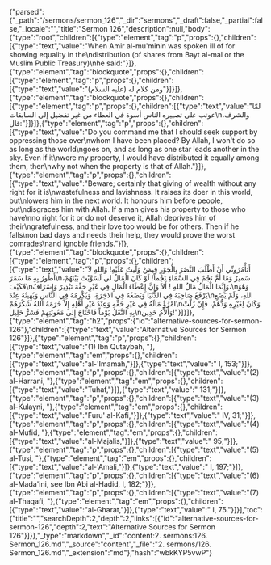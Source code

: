 {"parsed":{"_path":"/sermons/sermon_126","_dir":"sermons","_draft":false,"_partial":false,"_locale":"","title":"Sermon 126","description":null,"body":{"type":"root","children":[{"type":"element","tag":"p","props":{},"children":[{"type":"text","value":"When Amir al-mu'minin was spoken ill of for showing equality in the\ndistribution (of shares from Bayt al-mal or the Muslim Public Treasury)\nhe said:"}]},{"type":"element","tag":"blockquote","props":{},"children":[{"type":"element","tag":"p","props":{},"children":[{"type":"text","value":"ومن كلام له (عليه السلام)"}]}]},{"type":"element","tag":"blockquote","props":{},"children":[{"type":"element","tag":"p","props":{},"children":[{"type":"text","value":"لمّا عوتب على تصييره الناس أسوة في العطاء من غير تفضيل إلى السابقات\nوالشرف، قال:"}]}]},{"type":"element","tag":"p","props":{},"children":[{"type":"text","value":"Do you command me that I should seek support by oppressing those over\nwhom I have been placed? By Allah, I won't do so as long as the world\ngoes on, and as long as one star leads another in the sky. Even if it\nwere my property, I would have distributed it equally among them, then\nwhy not when the property is that of Allah."}]},{"type":"element","tag":"p","props":{},"children":[{"type":"text","value":"Beware; certainly that giving of wealth without any right for it is\nwastefulness and lavishness. It raises its doer in this world, but\nlowers him in the next world. It honours him before people, but\ndisgraces him with Allah. If a man gives his property to those who have\nno right for it or do not deserve it, Allah deprives him of their\ngratefulness, and their love too would be for others. Then if he falls\non bad days and needs their help, they would prove the worst comrades\nand ignoble friends."}]},{"type":"element","tag":"blockquote","props":{},"children":[{"type":"element","tag":"p","props":{},"children":[{"type":"text","value":"أَتَأْمُرُونِّي أَنْ أَطْلُبَ النَّصْرَ بِالْجَوْرِ فِيمَنْ وُلِّيتُ عَلَيْهِ! وَاللهِ لاَ أَطُورُ بِهِ مَا سَمَرَ\nسَميرٌ وَمَا أَمَّ نَجْمٌ فِي السَّمَاءِ نَجْماً! لَوْ كَانَ الْمَالُ لي لَسَوَّيْتُ بَيْنَهُمْ، فَكَيْفَ\nوَإِنَّمَا الْمَالُ مَالُ اللهِ ! أَلاَ وَإِنَّ إِعْطَاءَ الْمَالِ فِي غَيْرِ حَقِّهَ تَبْذِيرٌ وَإِسْرَافٌ،\nوَهُوَ يَرْفَعُ صَاحِبَهُ فِي الدُّنْيَا وَيَضَعُهُ فِي الاخِرَةِ، وَيُكْرِمُهُ فِي النَّاسِ وَيُهِينُهُ عِنْدَ\nاللهِ، وَلَمْ يَضَعِ امْرُؤٌ مَالَهُ فِي غَيْرِ حَقِّهِ وَعِنْدَ غَيْرِ أَهْلِهِ إِلاَّ حَرَمَهُ اللهُ شُكْرَهُمْ\nوَكَانَ لِغَيْرِهِ وَدُّهُمْ، فَإِنْ زَلَّتْ بِهِ النَّعْلُ يَوْماً فَاحْتَاجَ إِلى مَعُونَتِهِمْ فَشَرُّ خَلِيل\nوَأَلاْمُ خَدِين!"}]}]},{"type":"element","tag":"h2","props":{"id":"alternative-sources-for-sermon-126"},"children":[{"type":"text","value":"Alternative Sources for Sermon 126"}]},{"type":"element","tag":"p","props":{},"children":[{"type":"text","value":"(1) Ibn Qutaybah, "},{"type":"element","tag":"em","props":{},"children":[{"type":"text","value":"al-'Imamah,"}]},{"type":"text","value":" I, 153;"}]},{"type":"element","tag":"p","props":{},"children":[{"type":"text","value":"(2) al-Harrani, "},{"type":"element","tag":"em","props":{},"children":[{"type":"text","value":"Tuhaf,"}]},{"type":"text","value":" 131;"}]},{"type":"element","tag":"p","props":{},"children":[{"type":"text","value":"(3) al-Kulayni, "},{"type":"element","tag":"em","props":{},"children":[{"type":"text","value":"Furu' al-Kafi,"}]},{"type":"text","value":" IV, 31;"}]},{"type":"element","tag":"p","props":{},"children":[{"type":"text","value":"(4) al-Mufid, "},{"type":"element","tag":"em","props":{},"children":[{"type":"text","value":"al-Majalis,"}]},{"type":"text","value":" 95;"}]},{"type":"element","tag":"p","props":{},"children":[{"type":"text","value":"(5) al-Tusi, "},{"type":"element","tag":"em","props":{},"children":[{"type":"text","value":"al-'Amali,"}]},{"type":"text","value":" I, 197;"}]},{"type":"element","tag":"p","props":{},"children":[{"type":"text","value":"(6) al-Mada'ini, see Ibn Abi al-Hadid, I, 182;"}]},{"type":"element","tag":"p","props":{},"children":[{"type":"text","value":"(7) al-Thaqafi, "},{"type":"element","tag":"em","props":{},"children":[{"type":"text","value":"al-Gharat,"}]},{"type":"text","value":" I, 75."}]}],"toc":{"title":"","searchDepth":2,"depth":2,"links":[{"id":"alternative-sources-for-sermon-126","depth":2,"text":"Alternative Sources for Sermon 126"}]}},"_type":"markdown","_id":"content:2. sermons:126. Sermon_126.md","_source":"content","_file":"2. sermons/126. Sermon_126.md","_extension":"md"},"hash":"wbkKYP5vwP"}